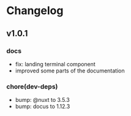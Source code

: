 # Changelog

## v1.0.1

### docs

- fix: landing terminal component
- improved some parts of the documentation

### chore(dev-deps)

- bump: @nuxt to 3.5.3
- bump: docus to 1.12.3

